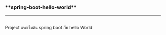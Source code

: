<h3><b>**spring-boot-hello-world**</b></h3>
<hr>
<br/>
Project แรกเริ่มต้น spring boot กับ hello World 
